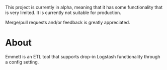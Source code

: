 This project is currently in alpha, meaning that it has some functionality that is very limited.
It is currently not suitable for production.

Merge/pull requests and/or feedback is greatly appreciated.

# About

Emmett is an ETL tool that supports drop-in Logstash functionality through a config setting.
